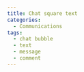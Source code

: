 ```yaml
---
title: Chat square text
categories:
  - Communications
tags:
  - chat bubble
  - text
  - message
  - comment
---
```

